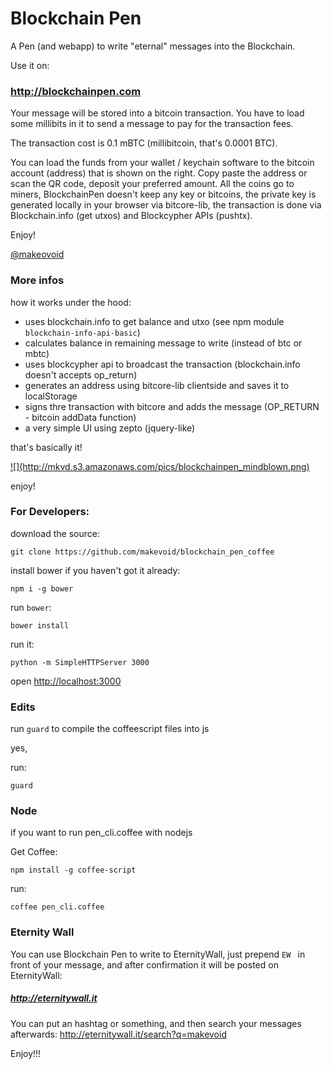 # Blockchain Pen

A Pen (and webapp) to write "eternal" messages into the Blockchain.

Use it on:

### <http://blockchainpen.com>

Your message will be stored into a bitcoin transaction.
You  have to load some millibits in it to send a message to pay for the transaction fees. 


The transaction cost is 0.1 mBTC (millibitcoin, that's 0.0001 BTC).

You can load the funds from your wallet / keychain software to the bitcoin account (address) that is shown on the right. Copy paste the address or scan the QR code, deposit your preferred amount. All the coins go to miners, BlockchainPen doesn't keep any key or bitcoins, the private key is generated locally in your browser via bitcore-lib, the transaction is done via Blockchain.info (get utxos) and Blockcypher APIs (pushtx).

Enjoy!

[@makeovoid](http://twitter.com/makevoid)

### More infos

how it works under the hood:

- uses blockchain.info to get balance and utxo (see npm module `blockchain-info-api-basic`)
- calculates balance in remaining message to write (instead of btc or mbtc)
- uses blockcypher api to broadcast the transaction (blockchain.info doesn't accepts op_return)
- generates an address using bitcore-lib clientside and saves it to localStorage
- signs thre transaction with bitcore and adds the message (OP_RETURN - bitcoin addData function)
- a very simple UI using zepto (jquery-like)

that's basically it!

<a href="http://blockchain-pen.mkvd.net">
![](http://mkvd.s3.amazonaws.com/pics/blockchainpen_mindblown.png)
</a>

enjoy!

### For Developers:

download the source:

    git clone https://github.com/makevoid/blockchain_pen_coffee

install bower if you haven't got it already:

    npm i -g bower 

run `bower`:

    bower install


run it:

    python -m SimpleHTTPServer 3000


open <http://localhost:3000>

### Edits

run `guard` to compile the coffeescript files into js

yes,

run:

    guard


### Node

if you want to run pen_cli.coffee with nodejs

Get Coffee:

    npm install -g coffee-script


run:

    coffee pen_cli.coffee
    

### Eternity Wall

You can use Blockchain Pen to write to EternityWall, just prepend `EW ` in front of your message, and after confirmation it will be posted on EternityWall:

##### <http://eternitywall.it>

You can put an hashtag or something, and then search your messages afterwards: http://eternitywall.it/search?q=makevoid


Enjoy!!!
